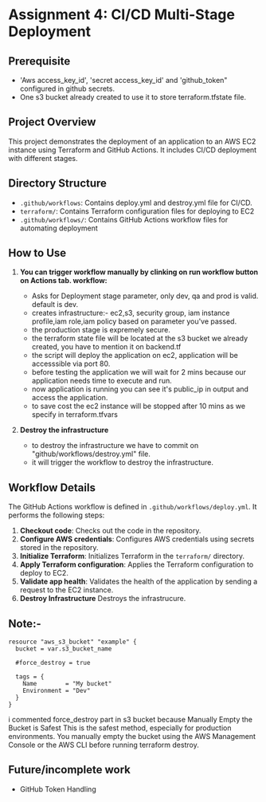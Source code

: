 # Assignment 4: CI/CD  Multi-Stage Deployment

## Prerequisite
* 'Aws access_key_id', 'secret access_key_id' and 'github_token" configured in github secrets.
* One s3 bucket already created to use it to store terraform.tfstate file.

## Project Overview
This project demonstrates the deployment of an application to an AWS EC2 instance using Terraform and GitHub Actions. It includes CI/CD deployment with different stages. 

## Directory Structure
* `.github/workflows`: Contains deploy.yml and destroy.yml file for CI/CD.
* `terraform/`: Contains Terraform configuration files for deploying to EC2
* `.github/workflows/`: Contains GitHub Actions workflow files for automating deployment

## How to Use
1. **You can trigger workflow manually by clinking on run workflow button on Actions tab.
  workflow:**
    - Asks for Deployment stage parameter, only dev, qa and prod is valid. default is dev.
    - creates infrastructure:- ec2,s3, security group, iam instance profile,iam role,iam policy based on parameter you've passed.
    - the production stage is  expremely secure.
    - the terraform state file will be located at the s3 bucket we already created, you have to mention it on backend.tf
    - the script will deploy the application on ec2, application will be accesssible via port 80.
    - before testing the application we will wait for 2 mins because our application needs time to execute and run.
    - now application is running you  can see it's public_ip in output and access the application.
    - to save cost the ec2 instance will be stopped after 10 mins as we specify in terraform.tfvars


3. **Destroy the infrastructure**
    - to destroy the infrastructure we have to commit on "github/workflows/destroy.yml" file.
    - it will trigger the workflow to destroy the infrastructure.


## Workflow Details
The GitHub Actions workflow is defined in `.github/workflows/deploy.yml`. It performs the following steps:

1. **Checkout code**: Checks out the code in the repository.
2. **Configure AWS credentials**: Configures AWS credentials using secrets stored in the repository.
3. **Initialize Terraform**: Initializes Terraform in the `terraform/` directory.
4. **Apply Terraform configuration**: Applies the Terraform configuration to deploy to EC2.
5. **Validate app health**: Validates the health of the application by sending a request to the EC2 instance.
6. **Destroy Infrastructure** Destroys the infrastrucure.

## Note:-
```
resource "aws_s3_bucket" "example" {
  bucket = var.s3_bucket_name 

  #force_destroy = true 

  tags = {
    Name        = "My bucket"
    Environment = "Dev"
  }
}
```
i commented force_destroy part in s3 bucket because Manually Empty the Bucket is Safest 
This is the safest method, especially for production environments. You manually empty the bucket using the AWS Management Console or the AWS CLI before running terraform destroy.

## Future/incomplete work
* GitHub Token Handling